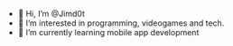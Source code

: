 - 👋 Hi, I’m @Jimd0t
- 👀 I’m interested in programming, videogames and tech.
- 🌱 I’m currently learning mobile app development
<!--- 💞️ I’m looking to collaborate on ...
- 📫 How to reach me ...


Jimd0t/Jimd0t is a ✨ special ✨ repository because its `README.md` (this file) appears on your GitHub profile.
You can click the Preview link to take a look at your changes.
--->
